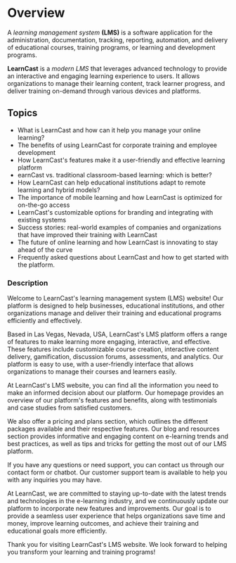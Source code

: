 # Overview

A *learning management system* **(LMS)** is a software application for the administration, documentation, tracking, reporting, automation, and delivery of educational courses, training programs, or learning and development programs.

**LearnCast** is a *modern LMS* that leverages advanced technology to provide an interactive and engaging learning experience to users. It allows organizations to manage their learning content, track learner progress, and deliver training on-demand through various devices and platforms.

## Topics

- What is LearnCast and how can it help you manage your online learning?
- The benefits of using LearnCast for corporate training and employee development
- How LearnCast's features make it a user-friendly and effective learning platform
- earnCast vs. traditional classroom-based learning: which is better?
- How LearnCast can help educational institutions adapt to remote learning and hybrid models?
- The importance of mobile learning and how LearnCast is optimized for on-the-go access
- LearnCast's customizable options for branding and integrating with existing systems
- Success stories: real-world examples of companies and organizations that have improved their training with LearnCast
- The future of online learning and how LearnCast is innovating to stay ahead of the curve
- Frequently asked questions about LearnCast and how to get started with the platform.

### Description

Welcome to LearnCast's learning management system (LMS) website! Our platform is designed to help businesses, educational institutions, and other organizations manage and deliver their training and educational programs efficiently and effectively. 

Based in Las Vegas, Nevada, USA, LearnCast's LMS platform offers a range of features to make learning more engaging, interactive, and effective. These features include customizable course creation, interactive content delivery, gamification, discussion forums, assessments, and analytics. Our platform is easy to use, with a user-friendly interface that allows organizations to manage their courses and learners easily.

At LearnCast's LMS website, you can find all the information you need to make an informed decision about our platform. Our homepage provides an overview of our platform's features and benefits, along with testimonials and case studies from satisfied customers.

We also offer a pricing and plans section, which outlines the different packages available and their respective features. Our blog and resources section provides informative and engaging content on e-learning trends and best practices, as well as tips and tricks for getting the most out of our LMS platform.

If you have any questions or need support, you can contact us through our contact form or chatbot. Our customer support team is available to help you with any inquiries you may have.

At LearnCast, we are committed to staying up-to-date with the latest trends and technologies in the e-learning industry, and we continuously update our platform to incorporate new features and improvements. Our goal is to provide a seamless user experience that helps organizations save time and money, improve learning outcomes, and achieve their training and educational goals more efficiently.

Thank you for visiting LearnCast's LMS website. We look forward to helping you transform your learning and training programs!